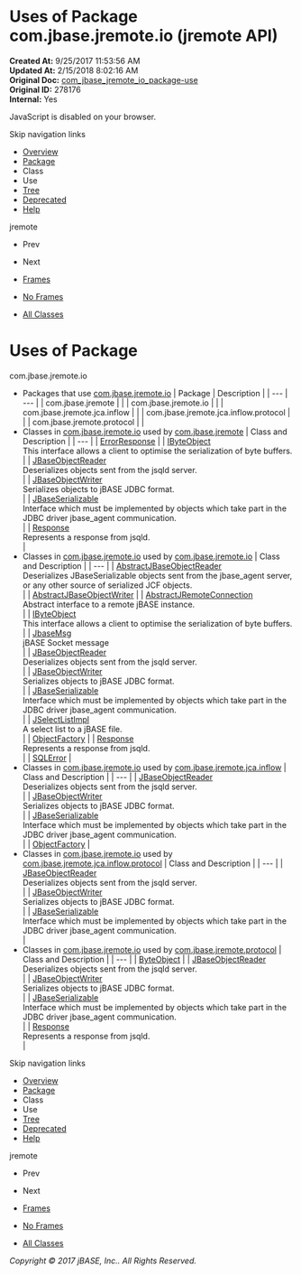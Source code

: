 # Uses of Package com.jbase.jremote.io (jremote   API)

**Created At:** 9/25/2017 11:53:56 AM  
**Updated At:** 2/15/2018 8:02:16 AM  
**Original Doc:** [com_jbase_jremote_io_package-use](https://docs.jbase.com/39250-io/com_jbase_jremote_io_package-use)  
**Original ID:** 278176  
**Internal:** Yes  

<!--<br>    try {<br>        if (location.href.indexOf('is-external=true') == -1) {<br>            parent.document.title="Uses of Package com.jbase.jremote.io (jremote   API)";<br>        }<br>    }<br>    catch(err) {<br>    }<br>//-->
JavaScript is disabled on your browser.

Skip navigation links

- [Overview](../../../../overview-summary.html)
- [Package](./../com.jbase.jremote.io-%28jremote---api%29)
- Class
- Use
- [Tree](./../com.jbase.jremote.io-class-hierarchy-%28jremote---api%29)
- [Deprecated](../../../../deprecated-list.html)
- [Help](../../../../help-doc.html)


jremote <br>

- Prev
- Next


- [Frames](./.)
- [No Frames](./.)


- [All Classes](../../../../allclasses-noframe.html)


<!--<br>  allClassesLink = document.getElementById("allclasses\_navbar\_top");<br>  if(window==top) {<br>    allClassesLink.style.display = "block";<br>  }<br>  else {<br>    allClassesLink.style.display = "none";<br>  }<br>  //-->

# Uses of Package
com.jbase.jremote.io

- Packages that use [com.jbase.jremote.io](./../com.jbase.jremote.io-%28jremote---api%29) | Package | Description |
| --- | --- |
| com.jbase.jremote |   |
| com.jbase.jremote.io |   |
| com.jbase.jremote.jca.inflow |   |
| com.jbase.jremote.jca.inflow.protocol |   |
| com.jbase.jremote.protocol |   |
- Classes in [com.jbase.jremote.io](./../com.jbase.jremote.io-%28jremote---api%29) used by [com.jbase.jremote](./../com.jbase.jremote.io-%28jremote---api%29) | Class and Description |
| --- |
| [ErrorResponse](../../../../com/jbase/jremote/io/class-use/ErrorResponse.html#com.jbase.jremote)  |
| [IByteObject](../../../../com/jbase/jremote/io/class-use/IByteObject.html#com.jbase.jremote)<br>This interface allows a client to optimise the serialization of byte buffers.<br> |
| [JBaseObjectReader](../../../../com/jbase/jremote/io/class-use/JBaseObjectReader.html#com.jbase.jremote)<br>Deserializes objects sent from the jsqld server.<br> |
| [JBaseObjectWriter](../../../../com/jbase/jremote/io/class-use/JBaseObjectWriter.html#com.jbase.jremote)<br>Serializes objects to jBASE JDBC format.<br> |
| [JBaseSerializable](../../../../com/jbase/jremote/io/class-use/JBaseSerializable.html#com.jbase.jremote)<br>Interface which must be implemented by objects which take part in the<br> JDBC driver  jbase\_agent communication.<br> |
| [Response](../../../../com/jbase/jremote/io/class-use/Response.html#com.jbase.jremote)<br>Represents a response from jsqld.<br> |
- Classes in [com.jbase.jremote.io](./../com.jbase.jremote.io-%28jremote---api%29) used by [com.jbase.jremote.io](./../com.jbase.jremote.io-%28jremote---api%29) | Class and Description |
| --- |
| [AbstractJBaseObjectReader](../../../../com/jbase/jremote/io/class-use/AbstractJBaseObjectReader.html#com.jbase.jremote.io)<br>Deserializes JBaseSerializable objects sent from the jbase\_agent server,<br> or any other source of serialized JCF objects.<br> |
| [AbstractJBaseObjectWriter](../../../../com/jbase/jremote/io/class-use/AbstractJBaseObjectWriter.html#com.jbase.jremote.io)  |
| [AbstractJRemoteConnection](../../../../com/jbase/jremote/io/class-use/AbstractJRemoteConnection.html#com.jbase.jremote.io)<br>Abstract interface to a remote jBASE instance.<br> |
| [IByteObject](../../../../com/jbase/jremote/io/class-use/IByteObject.html#com.jbase.jremote.io)<br>This interface allows a client to optimise the serialization of byte buffers.<br> |
| [JbaseMsg](../../../../com/jbase/jremote/io/class-use/JbaseMsg.html#com.jbase.jremote.io)<br>jBASE Socket message<br> |
| [JBaseObjectReader](../../../../com/jbase/jremote/io/class-use/JBaseObjectReader.html#com.jbase.jremote.io)<br>Deserializes objects sent from the jsqld server.<br> |
| [JBaseObjectWriter](../../../../com/jbase/jremote/io/class-use/JBaseObjectWriter.html#com.jbase.jremote.io)<br>Serializes objects to jBASE JDBC format.<br> |
| [JBaseSerializable](../../../../com/jbase/jremote/io/class-use/JBaseSerializable.html#com.jbase.jremote.io)<br>Interface which must be implemented by objects which take part in the<br> JDBC driver  jbase\_agent communication.<br> |
| [JSelectListImpl](../../../../com/jbase/jremote/io/class-use/JSelectListImpl.html#com.jbase.jremote.io)<br>A select list to a jBASE file.<br> |
| [ObjectFactory](../../../../com/jbase/jremote/io/class-use/ObjectFactory.html#com.jbase.jremote.io)  |
| [Response](../../../../com/jbase/jremote/io/class-use/Response.html#com.jbase.jremote.io)<br>Represents a response from jsqld.<br> |
| [SQLError](../../../../com/jbase/jremote/io/class-use/SQLError.html#com.jbase.jremote.io)  |
- Classes in [com.jbase.jremote.io](./../com.jbase.jremote.io-%28jremote---api%29) used by [com.jbase.jremote.jca.inflow](./../com.jbase.jremote.io-%28jremote---api%29) | Class and Description |
| --- |
| [JBaseObjectReader](../../../../com/jbase/jremote/io/class-use/JBaseObjectReader.html#com.jbase.jremote.jca.inflow)<br>Deserializes objects sent from the jsqld server.<br> |
| [JBaseObjectWriter](../../../../com/jbase/jremote/io/class-use/JBaseObjectWriter.html#com.jbase.jremote.jca.inflow)<br>Serializes objects to jBASE JDBC format.<br> |
| [JBaseSerializable](../../../../com/jbase/jremote/io/class-use/JBaseSerializable.html#com.jbase.jremote.jca.inflow)<br>Interface which must be implemented by objects which take part in the<br> JDBC driver  jbase\_agent communication.<br> |
| [ObjectFactory](../../../../com/jbase/jremote/io/class-use/ObjectFactory.html#com.jbase.jremote.jca.inflow)  |
- Classes in [com.jbase.jremote.io](./../com.jbase.jremote.io-%28jremote---api%29) used by [com.jbase.jremote.jca.inflow.protocol](./../com.jbase.jremote.io-%28jremote---api%29) | Class and Description |
| --- |
| [JBaseObjectReader](../../../../com/jbase/jremote/io/class-use/JBaseObjectReader.html#com.jbase.jremote.jca.inflow.protocol)<br>Deserializes objects sent from the jsqld server.<br> |
| [JBaseObjectWriter](../../../../com/jbase/jremote/io/class-use/JBaseObjectWriter.html#com.jbase.jremote.jca.inflow.protocol)<br>Serializes objects to jBASE JDBC format.<br> |
| [JBaseSerializable](../../../../com/jbase/jremote/io/class-use/JBaseSerializable.html#com.jbase.jremote.jca.inflow.protocol)<br>Interface which must be implemented by objects which take part in the<br> JDBC driver  jbase\_agent communication.<br> |
- Classes in [com.jbase.jremote.io](./../com.jbase.jremote.io-%28jremote---api%29) used by [com.jbase.jremote.protocol](./../com.jbase.jremote.io-%28jremote---api%29) | Class and Description |
| --- |
| [ByteObject](../../../../com/jbase/jremote/io/class-use/ByteObject.html#com.jbase.jremote.protocol)  |
| [JBaseObjectReader](../../../../com/jbase/jremote/io/class-use/JBaseObjectReader.html#com.jbase.jremote.protocol)<br>Deserializes objects sent from the jsqld server.<br> |
| [JBaseObjectWriter](../../../../com/jbase/jremote/io/class-use/JBaseObjectWriter.html#com.jbase.jremote.protocol)<br>Serializes objects to jBASE JDBC format.<br> |
| [JBaseSerializable](../../../../com/jbase/jremote/io/class-use/JBaseSerializable.html#com.jbase.jremote.protocol)<br>Interface which must be implemented by objects which take part in the<br> JDBC driver  jbase\_agent communication.<br> |
| [Response](../../../../com/jbase/jremote/io/class-use/Response.html#com.jbase.jremote.protocol)<br>Represents a response from jsqld.<br> |

Skip navigation links

- [Overview](../../../../overview-summary.html)
- [Package](./../com.jbase.jremote.io-%28jremote---api%29)
- Class
- Use
- [Tree](./../com.jbase.jremote.io-class-hierarchy-%28jremote---api%29)
- [Deprecated](../../../../deprecated-list.html)
- [Help](../../../../help-doc.html)


jremote <br>

- Prev
- Next


- [Frames](./.)
- [No Frames](./.)


- [All Classes](../../../../allclasses-noframe.html)


<!--<br>  allClassesLink = document.getElementById("allclasses\_navbar\_bottom");<br>  if(window==top) {<br>    allClassesLink.style.display = "block";<br>  }<br>  else {<br>    allClassesLink.style.display = "none";<br>  }<br>  //-->

*Copyright © 2017 jBASE, Inc.. All Rights Reserved.*
